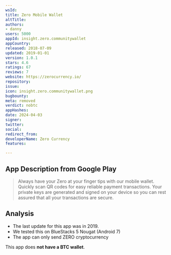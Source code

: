 ```yaml
---
wsId: 
title: Zero Mobile Wallet
altTitle: 
authors:
- danny
users: 5000
appId: insight.zero.communitywallet
appCountry: 
released: 2018-07-09
updated: 2019-01-01
version: 1.0.1
stars: 4.6
ratings: 67
reviews: 7
website: https://zerocurrency.io/
repository: 
issue: 
icon: insight.zero.communitywallet.png
bugbounty: 
meta: removed
verdict: nobtc
appHashes: 
date: 2024-04-03
signer: 
twitter: 
social: 
redirect_from: 
developerName: Zero Currency
features: 

---
```


## App Description from Google Play 

> Always have your Zero at your finger tips with our mobile wallet. Quickly scan QR codes for easy reliable payment transactions. Your private keys are generated and signed on your device so you can rest assured that all your transactions are secure.

## Analysis 

- The last update for this app was in 2019. 
- We tested this on BlueStacks 5 Nougat (Android 7)
- The app can only send ZERO cryptocurrency

This app does **not have a BTC wallet**.
